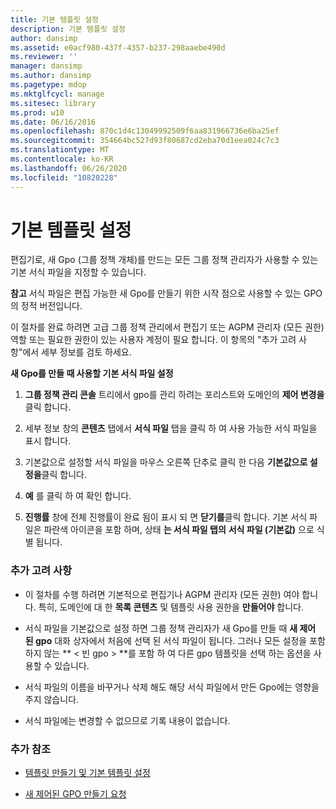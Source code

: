 ```yaml
---
title: 기본 템플릿 설정
description: 기본 템플릿 설정
author: dansimp
ms.assetid: e0acf980-437f-4357-b237-298aaebe490d
ms.reviewer: ''
manager: dansimp
ms.author: dansimp
ms.pagetype: mdop
ms.mktglfcycl: manage
ms.sitesec: library
ms.prod: w10
ms.date: 06/16/2016
ms.openlocfilehash: 870c1d4c13049992509f6aa831966736e6ba25ef
ms.sourcegitcommit: 354664bc527d93f80687cd2eba70d1eea024c7c3
ms.translationtype: MT
ms.contentlocale: ko-KR
ms.lasthandoff: 06/26/2020
ms.locfileid: "10820228"
---
```

# 기본 템플릿 설정


편집기로, 새 Gpo (그룹 정책 개체)를 만드는 모든 그룹 정책 관리자가 사용할 수 있는 기본 서식 파일을 지정할 수 있습니다.

**참고**  서식 파일은 편집 가능한 새 Gpo를 만들기 위한 시작 점으로 사용할 수 있는 GPO의 정적 버전입니다.

 

이 절차를 완료 하려면 고급 그룹 정책 관리에서 편집기 또는 AGPM 관리자 (모든 권한) 역할 또는 필요한 권한이 있는 사용자 계정이 필요 합니다. 이 항목의 "추가 고려 사항"에서 세부 정보를 검토 하세요.

**새 Gpo를 만들 때 사용할 기본 서식 파일 설정**

1.  **그룹 정책 관리 콘솔** 트리에서 gpo를 관리 하려는 포리스트와 도메인의 **제어 변경을** 클릭 합니다.

2.  세부 정보 창의 **콘텐츠** 탭에서 **서식 파일** 탭을 클릭 하 여 사용 가능한 서식 파일을 표시 합니다.

3.  기본값으로 설정할 서식 파일을 마우스 오른쪽 단추로 클릭 한 다음 **기본값으로 설정을**클릭 합니다.

4.  **예** 를 클릭 하 여 확인 합니다.

5.  **진행률** 창에 전체 진행률이 완료 됨이 표시 되 면 **닫기를**클릭 합니다. 기본 서식 파일은 파란색 아이콘을 포함 하며, 상태 **는 서식 파일 탭의** **서식 파일 (기본값)** 으로 식별 됩니다.

### 추가 고려 사항

-   이 절차를 수행 하려면 기본적으로 편집기나 AGPM 관리자 (모든 권한) 여야 합니다. 특히, 도메인에 대 한 **목록 콘텐츠** 및 템플릿 사용 권한을 **만들어야** 합니다.

-   서식 파일을 기본값으로 설정 하면 그룹 정책 관리자가 새 Gpo를 만들 때 **새 제어 된 gpo** 대화 상자에서 처음에 선택 된 서식 파일이 됩니다. 그러나 모든 설정을 포함 하지 않는 ** &lt; 빈 gpo &gt; **를 포함 하 여 다른 gpo 템플릿을 선택 하는 옵션을 사용할 수 있습니다.

-   서식 파일의 이름을 바꾸거나 삭제 해도 해당 서식 파일에서 만든 Gpo에는 영향을 주지 않습니다.

-   서식 파일에는 변경할 수 없으므로 기록 내용이 없습니다.

### 추가 참조

-   [템플릿 만들기 및 기본 템플릿 설정](creating-a-template-and-setting-a-default-template.md)

-   [새 제어된 GPO 만들기 요청](request-the-creation-of-a-new-controlled-gpo.md)

 

 





